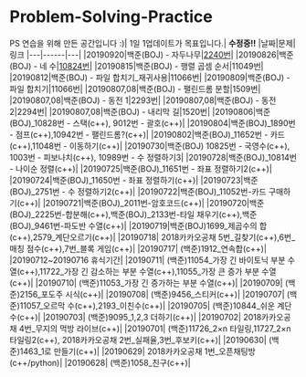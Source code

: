 # Problem-Solving-Practice
PS 연습을 위해 만든 공간입니다 :)|
1일 1업데이트가 목표입니다.|
**수정중!!**
|날짜|문제|링크
|---|------|---|
|20190920|백준(BOJ) - 자두나무|<a href="http://bitly.kr/R9hUoT6" target="_blank">2240번</a>|
|20190826|백준(BOJ) - 네 수|<a href="http://bitly.kr/luhdVgF" target="_blank">10824번</a>|
|20190815|백준(BOJ) - 행렬 곱셈 순서|11049번|
|20190812|백준(BOJ) - 파일 합치기_재귀사용|11066번|
|20190809|백준(BOJ) - 파일 합치기|11066번|
|20190807,08|백준(BOJ) - 팰린드롬 분할|1509번|
|20190807,08|백준(BOJ) - 동전 1|2293번|
|20190807,08|백준(BOJ) - 동전 2|2294번|
|20190807,08|백준(BOJ) - 내리막 길|1520번|
|20190806|백준(BOJ)_10828번 - 스택(c++), 9012번 - 괄호(c++)|
|20190804|백준(BOJ)_1890번 - 점프(c++),10942번 - 팰린드롬?(c++)|
|20190802|백준(BOJ)_11652번 - 카드(c++),11048번 - 이동하기(c++)|
|20190730|백준(BOJ) 10825번 - 국영수(c++), 1003번 - 피보나치(c++), 10989번 - 수 정렬하기3|
|20190728|백준(BOJ)_10814번 - 나이순 정렬(c++)|
|20190725|백준(BOJ)_11651번 - 좌표 정렬하기2(c++)|
|20190724|백준(BOJ)_11650번 - 좌표 정렬하기(c++)|
|20190723|백준(BOJ)_2751번 - 수 정렬하기2(c++)|
|20190722|백준(BOJ)_11052번-카드 구매하기(c++)|
|20190721|백준(BOJ)_2011번-암호코드(c++)|
|20190720|백준(BOJ)_2225번-합분해(c++),백준(BOJ)_2133번-타일 채우기(c++),백준(BOJ)_9461번-파도반 수열(c++)|
|20190719|백준(BOJ)1699_제곱수의 합(c++),2579_계단오르기(c++)|
|20190718| 2018카카오공채 5번_길찾기(c++),6번_매칭 점수(c++),7번_블록 게임(c++)|
|20190717| (백준)1912_연속합(c++)|
|20190712~20190716 휴식기간|
|20190711| (백준)11054_가장 긴 바이토닉 부분 수열(c++),11722_가장 긴 감소하는 부분 수열(c++),11055_가장 큰 증가 부분 수열(c++)|
|20190710| (백준)11053_가장 긴 증가하는 부분 수열(c++)|
|20190709| (백준)2156_포도주 시식(c++)|
|20190708| (백준)9456_스티커(c++)|
|20190707| (백준)11057_오르막 수(c++),2193_이친수(c++)|
|20190705| (백준)10844_쉬운 계단 수(c++)|
|20190703| (백준)9095_1,2,3 더하기(c++)|
|20190702| 2018카카오공채 4번_무지의 먹방 라이브(c++)|
|20190701| (백준)11726_2×n 타일링,11727_2×n 타일링2(c++), 2018카카오공채 2번_실패율,3번_후보키(c++)|
|20190630| (백준)1463_1로 만들기(c++)|
|20190629| 2018카카오공채 1번_오픈채팅방(c++/python)|
|20190628| (백준)1058_친구(c++)|
